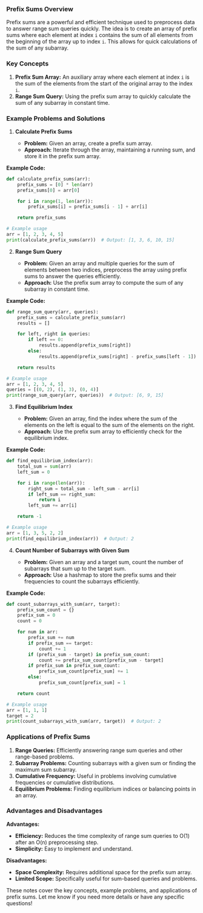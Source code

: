 ### Prefix Sums Overview

Prefix sums are a powerful and efficient technique used to preprocess data to answer range sum queries quickly. The idea is to create an array of prefix sums where each element at index `i` contains the sum of all elements from the beginning of the array up to index `i`. This allows for quick calculations of the sum of any subarray.

### Key Concepts

1. **Prefix Sum Array:** An auxiliary array where each element at index `i` is the sum of the elements from the start of the original array to the index `i`.
2. **Range Sum Query:** Using the prefix sum array to quickly calculate the sum of any subarray in constant time.

### Example Problems and Solutions

1. **Calculate Prefix Sums**

   - **Problem:** Given an array, create a prefix sum array.
   - **Approach:** Iterate through the array, maintaining a running sum, and store it in the prefix sum array.

**Example Code:**
```python
def calculate_prefix_sums(arr):
    prefix_sums = [0] * len(arr)
    prefix_sums[0] = arr[0]

    for i in range(1, len(arr)):
        prefix_sums[i] = prefix_sums[i - 1] + arr[i]

    return prefix_sums

# Example usage
arr = [1, 2, 3, 4, 5]
print(calculate_prefix_sums(arr))  # Output: [1, 3, 6, 10, 15]
```

2. **Range Sum Query**

   - **Problem:** Given an array and multiple queries for the sum of elements between two indices, preprocess the array using prefix sums to answer the queries efficiently.
   - **Approach:** Use the prefix sum array to compute the sum of any subarray in constant time.

**Example Code:**
```python
def range_sum_query(arr, queries):
    prefix_sums = calculate_prefix_sums(arr)
    results = []

    for left, right in queries:
        if left == 0:
            results.append(prefix_sums[right])
        else:
            results.append(prefix_sums[right] - prefix_sums[left - 1])

    return results

# Example usage
arr = [1, 2, 3, 4, 5]
queries = [(0, 2), (1, 3), (0, 4)]
print(range_sum_query(arr, queries))  # Output: [6, 9, 15]
```

3. **Find Equilibrium Index**

   - **Problem:** Given an array, find the index where the sum of the elements on the left is equal to the sum of the elements on the right.
   - **Approach:** Use the prefix sum array to efficiently check for the equilibrium index.

**Example Code:**
```python
def find_equilibrium_index(arr):
    total_sum = sum(arr)
    left_sum = 0

    for i in range(len(arr)):
        right_sum = total_sum - left_sum - arr[i]
        if left_sum == right_sum:
            return i
        left_sum += arr[i]

    return -1

# Example usage
arr = [1, 3, 5, 2, 2]
print(find_equilibrium_index(arr))  # Output: 2
```

4. **Count Number of Subarrays with Given Sum**

   - **Problem:** Given an array and a target sum, count the number of subarrays that sum up to the target sum.
   - **Approach:** Use a hashmap to store the prefix sums and their frequencies to count the subarrays efficiently.

**Example Code:**
```python
def count_subarrays_with_sum(arr, target):
    prefix_sum_count = {}
    prefix_sum = 0
    count = 0

    for num in arr:
        prefix_sum += num
        if prefix_sum == target:
            count += 1
        if (prefix_sum - target) in prefix_sum_count:
            count += prefix_sum_count[prefix_sum - target]
        if prefix_sum in prefix_sum_count:
            prefix_sum_count[prefix_sum] += 1
        else:
            prefix_sum_count[prefix_sum] = 1

    return count

# Example usage
arr = [1, 1, 1]
target = 2
print(count_subarrays_with_sum(arr, target))  # Output: 2
```

### Applications of Prefix Sums

1. **Range Queries:** Efficiently answering range sum queries and other range-based problems.
2. **Subarray Problems:** Counting subarrays with a given sum or finding the maximum sum subarray.
3. **Cumulative Frequency:** Useful in problems involving cumulative frequencies or cumulative distributions.
4. **Equilibrium Problems:** Finding equilibrium indices or balancing points in an array.

### Advantages and Disadvantages

**Advantages:**
- **Efficiency:** Reduces the time complexity of range sum queries to O(1) after an O(n) preprocessing step.
- **Simplicity:** Easy to implement and understand.

**Disadvantages:**
- **Space Complexity:** Requires additional space for the prefix sum array.
- **Limited Scope:** Specifically useful for sum-based queries and problems.

These notes cover the key concepts, example problems, and applications of prefix sums. Let me know if you need more details or have any specific questions!